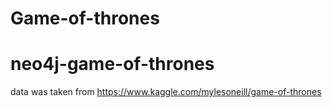 # Game-of-thrones
# neo4j-game-of-thrones

data was taken from https://www.kaggle.com/mylesoneill/game-of-thrones
